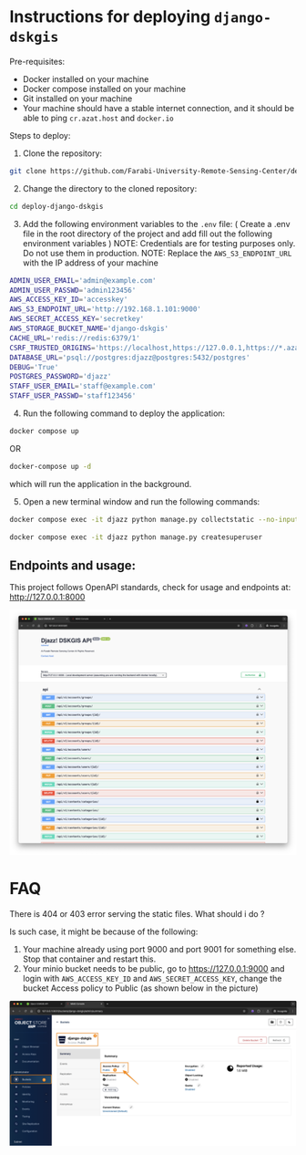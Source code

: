 # Instructions for deploying `django-dskgis` 


Pre-requisites:
- Docker installed on your machine
- Docker compose installed on your machine
- Git installed on your machine
- Your machine should have a stable internet connection, and it should be able to ping `cr.azat.host` and `docker.io`

Steps to deploy:

1. Clone the repository:
```bash
git clone https://github.com/Farabi-University-Remote-Sensing-Center/deploy-django-dskgis
```

2. Change the directory to the cloned repository:
```bash
cd deploy-django-dskgis
```

3. Add the following environment variables to the `.env` file:
   ( Create a .env file in the root directory of the project and add fill out the following environment variables )
   NOTE: Credentials are for testing purposes only. Do not use them in production.
   NOTE: Replace the `AWS_S3_ENDPOINT_URL` with the IP address of your machine 
```bash
ADMIN_USER_EMAIL='admin@example.com'
ADMIN_USER_PASSWD='admin123456'
AWS_ACCESS_KEY_ID='accesskey'
AWS_S3_ENDPOINT_URL='http://192.168.1.101:9000'
AWS_SECRET_ACCESS_KEY='secretkey'
AWS_STORAGE_BUCKET_NAME='django-dskgis'
CACHE_URL='redis://redis:6379/1'
CSRF_TRUSTED_ORIGINS='https://localhost,https://127.0.0.1,https://*.azat.host'
DATABASE_URL='psql://postgres:djazz@postgres:5432/postgres'
DEBUG='True'
POSTGRES_PASSWORD='djazz'
STAFF_USER_EMAIL='staff@example.com'
STAFF_USER_PASSWD='staff123456'
```


4. Run the following command to deploy the application:
```bash
docker compose up
```
OR 
```bash
docker-compose up -d
```
which will run the application in the background.

5. Open a new terminal window and run the following commands:

```bash
docker compose exec -it djazz python manage.py collectstatic --no-input
```
```bash
docker compose exec -it djazz python manage.py createsuperuser
```

## Endpoints and usage: 

This project follows OpenAPI standards, check for usage and endpoints at: http://127.0.0.1:8000

![CleanShot 2024-08-26 at 12.32.25](https://raw.githubusercontent.com/azataiot/images/master/2024/08/upgit_20240826_1724664748.png)

# FAQ

There is 404 or 403 error serving the static files. What should i do ? 

Is such case, it might be because of the following: 

1. Your machine already using port 9000 and port 9001 for something else. Stop that container and restart this.
2. Your minio bucket needs to be public, go to https://127.0.0.1:9000 and login with `AWS_ACCESS_KEY_ID` and `AWS_SECRET_ACCESS_KEY`, change the bucket Access policy to Public (as shown below in the picture)

![CleanShot 2024-08-26 at 12.30.54](https://raw.githubusercontent.com/azataiot/images/master/2024/08/upgit_20240826_1724664694.png)
